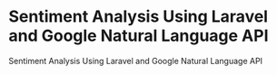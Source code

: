 # Sentiment Analysis Using Laravel and Google Natural Language API
 Sentiment Analysis Using Laravel and Google Natural Language API
